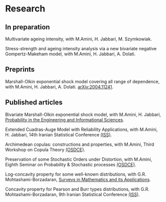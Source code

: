 ---
---

# Research

## In preparation
Multivariate ageing intensity, with M.Amini, H. Jabbari, M. Szymkowiak.  
  
Stress-strength and ageing intensity analysis via a new bivariate negative Gompertz-Makeham model, with M.Amini, H. Jabbari, A. Dolati.  

## Preprints

Marshall-Olkin exponential shock model covering all range of dependence,  with M.Amini, H. Jabbari, A. Dolati. 	[arXiv:2004.11241](https://arxiv.org/abs/2004.11241).  

## Published articles

Bivariate Marshall-Olkin exponential shock model, with M.Amini, H. Jabbari, [Probability in the Engineering and Informational Sciences](https://doi.org/10.1017/S0269964820000194).  
  
Extended Cuadras-Auge Model with Reliability Applications, with M.Amini, H. Jabbari, 14th Iranian Statistical Conference [(ISS)](http://irstat.ir/index.php?slc_lang=en&sid=1).  
  
Archimedean copulas: constructions and properties, with M.Amini, Third Workshop on Copula Theory [(OSDCE)](http://wosdce.um.ac.ir/index.php?&newlang=far).  
  
Preservation of some Stochastic Orders under Distortion, with M.Amini, Eighth Seminar on Probability & Stochastic processes [(OSDCE)](http://wosdce.um.ac.ir/index.php?&newlang=far).  
  
Log-concavity property for some well-known distributions, with G.R. Mohtashami-Borzadaran, [Surveys in Mathematics and its Applications](http://www.utgjiu.ro/math/sma/v06/p15.pdf).  
  
Concavity property for Pearson and Burr types distributions, with G.R. Mohtashami-Borzadaran, 9th Iranian Statistical Conference [(ISS)](http://irstat.ir/index.php?slc_lang=en&sid=1).

